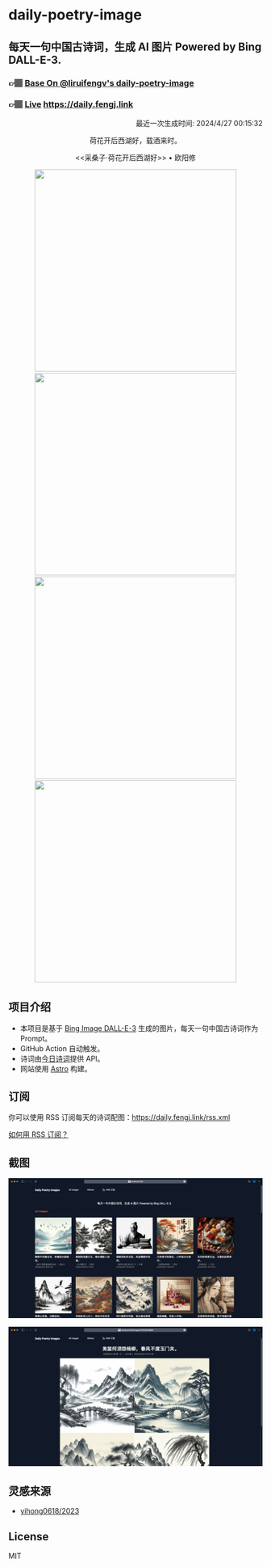 
# daily-poetry-image

## 每天一句中国古诗词，生成 AI 图片 Powered by Bing DALL-E-3.

### 👉🏽 [Base On @liruifengv's daily-poetry-image](https://github.com/liruifengv/daily-poetry-image)

### 👉🏽 [Live](https://daily.fengj.link) https://daily.fengj.link

<p align="right">
  最近一次生成时间: 2024/4/27 00:15:32
</p>
<p align="center">
荷花开后西湖好，载酒来时。
</p>
<p align="center">
<<采桑子·荷花开后西湖好>> • 欧阳修
</p>
<p align="center">
<img src="https://tse4.mm.bing.net/th/id/OIG2.O8Smm1pCT.OjYPEDzDUR" height="400" width="400" />
<img src="https://tse1.mm.bing.net/th/id/OIG2.kppPORq.Kp0PN6i.nqQv" height="400" width="400" />
<img src="https://tse2.mm.bing.net/th/id/OIG2.nN7qngTKkPD.mH2dv0zl" height="400" width="400" />
<img src="https://tse4.mm.bing.net/th/id/OIG2.jMS7VqFH.oJPA4cyyPeL" height="400" width="400" />
</p>

## 项目介绍

-   本项目是基于 [Bing Image DALL-E-3](https://www.bing.com/images/create) 生成的图片，每天一句中国古诗词作为 Prompt。
-   GitHub Action 自动触发。
-   诗词由[今日诗词](https://www.jinrishici.com/)提供 API。
-   网站使用 [Astro](https://astro.build) 构建。

## 订阅

你可以使用 RSS 订阅每天的诗词配图：https://daily.fengj.link/rss.xml

[如何用 RSS 订阅？](https://zhuanlan.zhihu.com/p/55026716)

## 截图

![图片列表](./screenshots/Snipaste_2023-12-28_21-00-26.png)

![图片详情](./screenshots/Snipaste_2023-12-28_21-00-53.png)

## 灵感来源

-   [yihong0618/2023](https://github.com/yihong0618/2023)

## License

MIT
